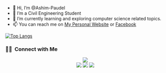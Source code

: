 - 👋 Hi, I’m @Ashim-Paudel
- 👀 I’m a Civil Engineering Student
- 🌱 I’m currently learning and exploring computer science related topics.
- 📫 You can reach me on [My Personal Website](https://www.ashimp.com.np) or [Facebook](https://www.facebook.com/ashim.the.curious)


[![Top Langs](https://github-readme-stats.vercel.app/api/top-langs/?username=Ashim-Paudel&layout=compact&hide=jupyter%20notebook)](https://github.com/anuraghazra/github-readme-stats)


### 🤝🏻 &nbsp;Connect with Me

<p align="center">
<a target="_blank" href="https://www.ashimp.com.np/"><img src="https://img.shields.io/badge/-Personal%20Portfoilo%20Website-3423A6?style=for-the-badge&logo=Google-Chrome&logoColor=white"/></a><br>
<a target="_blank" href="mailto:paudelashim111@gmail.com"><img src="https://img.shields.io/badge/Gmail-D14836?style=for-the-badge&logo=Gmail&logoColor=white"/></a>
<a target="_blank" href="https://www.instagram.com/ashim_paudel_/"><img src="https://img.shields.io/badge/-ashim_paudel_-E4405F?style=for-the-badge&logo=Instagram&logoColor=white"/></a>
<a target="_blank" href="https://www.facebook.com/ashim.the.curious/"><img src="https://img.shields.io/badge/-ashim.the.curious-1877F2?style=for-the-badge&logo=Facebook&logoColor=white"/></a>
</p>


<!---
<a href="https://github.com/anuraghazra/github-readme-stats">
<picture>
  <source media="(prefers-color-scheme: dark)" srcset="https://github-readme-stats.vercel.app/api/top-langs/?username=Ashim-Paudel&layout=compact&hide=jupyter%20notebook)&theme=dark">
  <img alt="Ashim Paudel's Github Top Languages" src="https://github-readme-stats.vercel.app/api?username=Ashim-Paudel&layout=compact&hide=jupyter%20notebook&theme=light">
</picture>
</a>


Ashim-Paudel/Ashim-Paudel is a ✨ special ✨ repository because its `README.md` (this file) appears on your GitHub profile.
You can click the Preview link to take a look at your changes.
--->
